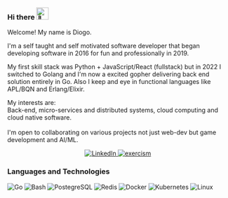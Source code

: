 ###  Hi there <img src="https://github.com/wervlad/wervlad/assets/24524555/766d336d-b87d-44ba-807c-c51de2bc6b4d" width="28px" alt="👋">

<p> Welcome! My name is Diogo.</p>
<p> 
I'm a self taught and self motivated software developer that began developing software in 2016 for fun and professionally in 2019.
</p>
<p>
My first skill stack was Python + JavaScript/React (fullstack) but in 2022 I switched to Golang and I'm now a excited gopher delivering back end solution entirely in Go. Also I keep and eye in functional languages like APL/BQN and Erlang/Elixir.
</p>

<p>
My interests are: <br>
Back-end, micro-services and distributed systems, cloud computing and cloud native software. 
<br> <br>
I'm open to collaborating on various projects not just web-dev but game development and AI/ML.
</p>
<p align="center">
	<a href="https://www.linkedin.com/in/diogo-a-939354221">
	        <img src="https://img.shields.io/badge/LinkedIn-blue?style=flat-square&logo=linkedin" alt="LinkedIn">
	</a>
	<a href="https://exercism.org/profiles/UserAtUser">
	        <img src="https://img.shields.io/badge/exercism-blue?style=flat-square&logo=exercism&logoColor=white" alt="exercism">
	</a>
</p>

### Languages and Technologies
![Go](https://img.shields.io/badge/go-black?style=for-the-badge&logo=go)
![Bash](https://img.shields.io/badge/bash-black?style=for-the-badge&logo=gnu-bash&logoColor=white)
![PostegreSQL](https://img.shields.io/badge/postegresql-black?style=for-the-badge&logo=PostgreSQL)
![Redis](https://img.shields.io/badge/redis-black?style=for-the-badge&logo=redis)
![Docker](https://img.shields.io/badge/docker-black?style=for-the-badge&logo=docker)
![Kubernetes](https://img.shields.io/badge/kubernetes-black?style=for-the-badge&logo=Kubernetes)
![Linux](https://img.shields.io/badge/linux-black?style=for-the-badge&logo=Linux)

